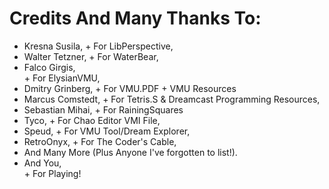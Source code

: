 # Credits And Many Thanks To:
+ Kresna Susila,
      + For LibPerspective,
+ Walter Tetzner, 
      + For WaterBear,
+ Falco Girgis,   
      + For ElysianVMU,
+ Dmitry Grinberg,
      + For VMU.PDF + VMU Resources
+ Marcus Comstedt,
      + For Tetris.S & Dreamcast Programming Resources,
+ Sebastian Mihai,
      + For RainingSquares
+ Tyco, 
      + For Chao Editor VMI File,
+ Speud,
      + For VMU Tool/Dream Explorer,
+ RetroOnyx,
      + For The Coder's Cable,
+ And Many More (Plus Anyone I've forgotten to list!).
+ And You,        
      + For Playing!
